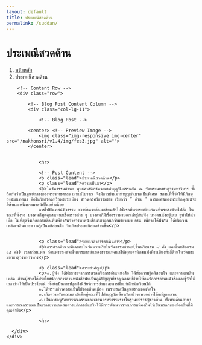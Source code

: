 ```yaml
---
layout: default
title: ประเพณีสวดด้าน
permalink: /suddan/
---
```



<div class="container">
<!-- Page Heading/Breadcrumbs -->
  <div class="row">
            <div class="col-lg-12">
                <h1 class="page-header">ประเพณีสวดด้าน
                </h1>
                <ol class="breadcrumb">
                    <li><a href="../index.html">หน้าหลัก</a>
                    </li>
                    <li class="active">ประเพณีสวดด้าน</li>
                </ol>
            </div>
        </div>
        <!-- /.row -->

        <!-- Content Row -->
        <div class="row">

            <!-- Blog Post Content Column -->
            <div class="col-lg-11">

                <!-- Blog Post -->

            <center> <!-- Preview Image -->
                <img class="img-responsive img-center" src="/nakhonsri/v1.4/img/fes3.jpg" alt="">
            </center>


                <hr>

                <!-- Post Content -->
                <p class="lead">ประเพณีสวดด้าน</p>
                <p class="lead">ความเป็นมา</p>
                <p>ในวันธรรมสวนะ พุทธศาสนิกชนจะมาทำบุญฟังธรรมกัน ณ วัดพระมหาธาตุวรมหาวิหาร ซึ่งถือกันว่าเป็นศูนย์กลางของพระพุทธศาสนามาแต่โบราณ จึงมีชาวบ้านมาทำบุญกันมากเป็นพิเศษ สถานที่ที่จัดให้มีภิกษุสงฆ์มาเทศนา คือในวิหารคดหรือพระระเบียง ชาวนครศรีธรรมราช เรียกว่า “ ด้าน “ การเทศน์ของพระภิกษุสงฆ์จะมีด้านละหนึ่งธรรมาสน์เป็นอย่างน้อย
                การไปฟังเทศน์ฟังธรรม ชาวบ้านจะต้องเตรียมตัวไปนั่งรอที่พระระเบียงก่อนที่พระสงฆ์จะไปถึง ในขณะที่นั่งรอ บางคนก็พูดคุยสนทนาเรื่องราวต่าง ๆ บางคนก็มีเรื่องราวมาบอกเล่าสู่กันฟัง บางคนนั่งอยู่เฉย ๆทำให้น่าเบื่อ ในที่สุดจึงเกิดความคิดเห็นพ้องกันว่าควรหาหนังสือมาสวดจนกว่าพระจะมาเทศน์ เพื่อจะได้ฟังกัน ได้ทั้งความเพลิดเพลินและความรู้เป็นคติสอนใจ จึงเกิดประเพณีสวดด้านขึ้น</p>


                <p class="lead">ระยะเวลาการดำเนินการ</p>
                <p>การสวดด้านจะมีเฉพาะในวันพระหรือในวันธรรมสวนะ(ขึ้นหรือแรม ๘ ค่ำ และขึ้นหรือแรม ๑๕ ค่ำ) เวลาก่อนเพล ก่อนพระสงฆ์จะขึ้นธรรมาสน์แสดงธรรมเทศนาให้พุทธศานิกชนฟังที่ระเบียงทั้งสี่ด้านในวัดพระมหาธาตุวรมหาวิหาร</p>

                <p class="lead">สาระสำคัญ</p>
                <p>๑.ผู้ฟัง ได้ฟังสาระจากการสวดหรือการอ่านหนังสือ ได้ทั้งความรู้คติสอนใจ และความเพลินเพลิด ส่วนผู้สวดได้ประโยชน์จากการอ่านหนังสือนับเป็นภูมิปัญญาที่ชาญฉลาดที่ช่วยให้คนรักการอ่านหนังสือและรู้จักใช้เวลาว่างให้เป็นประโยชน์ ทั้งยังเป็นการปลูกฝังนิสัยรักการอ่านและการฟังแก่เด็กนักเรียนได้
                ๒.ได้ทราบข่าวความเป็นไปของบ้านเมือง เพราะวัดเป็นศูนย์รวมของจิตใจ
                ๓.เกิดความรักความสามัคคีหมู่คณะที่ไปทำบุญวัดเดียวกันสร้างแบบอย่างให้แก่ลูกหลาน
                ๔.เป็นการอนุรักษ์วรรณกรรมของชาวนครศรีธรรมราชในฐานะปราชญ์ชาวบ้าน ทั้งทางด้านภาษาและวรรณกรรมมาเป็นเวลายาวนานสมควรแก่การส่งเสริมให้มีการพัฒนาวรรณกรรมท้องถิ่นไว้เป็นมรดกของท้องถิ่นที่มีคุณค่ายิ่ง</p>

                <hr>

      </div>
    </div>
  </div>
